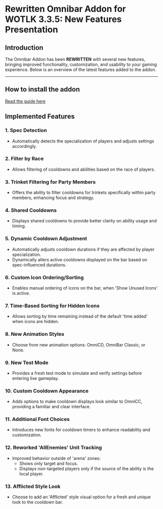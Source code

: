 # Rewritten Omnibar Addon for WOTLK 3.3.5: New Features Presentation

## Introduction
The Omnibar Addon has been **REWRITTEN** with several new features, bringing improved functionality, customization, and usability to your gaming experience. Below is an overview of the latest features added to the addon.

---
## How to install the addon
[Read the guide here](https://github.com/oscargforce/OmniBar_Wotlk_3.3.5/wiki/How-to-install-the-addon)

## Implemented Features

### 1. Spec Detection
- Automatically detects the specialization of players and adjusts settings accordingly.

### 2. Filter by Race
- Allows filtering of cooldowns and abilities based on the race of players.

### 3. Trinket Filtering for Party Members
- Offers the ability to filter cooldowns for trinkets specifically within party members, enhancing focus and strategy.

### 4. Shared Cooldowns
- Displays shared cooldowns to provide better clarity on ability usage and timing.

### 5. Dynamic Cooldown Adjustment
- Automatically adjusts cooldown durations if they are affected by player specialization.
- Dynamically alters active cooldowns displayed on the bar based on spec-influenced durations.

### 6. Custom Icon Ordering/Sorting
- Enables manual ordering of icons on the bar, when 'Show Unused Icons' is active.

### 7. Time-Based Sorting for Hidden Icons
- Allows sorting by time remaining instead of the default 'time added' when icons are hidden.

### 8. New Animation Styles
- Choose from new animation options: OmniCD, OmniBar Classic, or None.

### 9. New Test Mode
- Provides a fresh test mode to simulate and verify settings before entering live gameplay.

### 10. Custom Cooldown Appearance
- Adds options to make cooldown displays look similar to OmniCC, providing a familiar and clear interface.

### 11. Additional Font Choices
- Introduces new fonts for cooldown timers to enhance readability and customization.

### 12. Reworked 'AllEnemies' Unit Tracking
- Improved behavior outside of 'arena' zones:
  - Shows only target and focus.
  - Displays non-targeted players only if the source of the ability is the local player.

### 13. Afflicted Style Look
- Choose to add an 'Afflicted' style visual option for a fresh and unique look to the cooldown bar.


